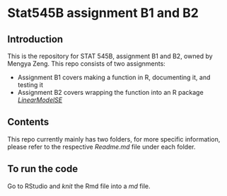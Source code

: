 # Stat545B assignment B1 and B2

## Introduction

This is the repository for STAT 545B, assignment B1 and B2, owned by Mengya Zeng. This repo consists of two assignments:
* Assignment B1 covers making a function in R, documenting it, and testing it
* Assignment B2 covers wrapping the function into an R package  *[LinearModelSE](https://github.com/stat545ubc-2022/assignment-b1-and-b2-MengyaZeng/tree/main/LinearModelSE)*

## Contents

This repo currently mainly has two folders, for more specific information, please refer to the respective *Readme.md* file under each folder.

## To run the code

Go to RStudio and *knit* the Rmd file into a *md* file.
